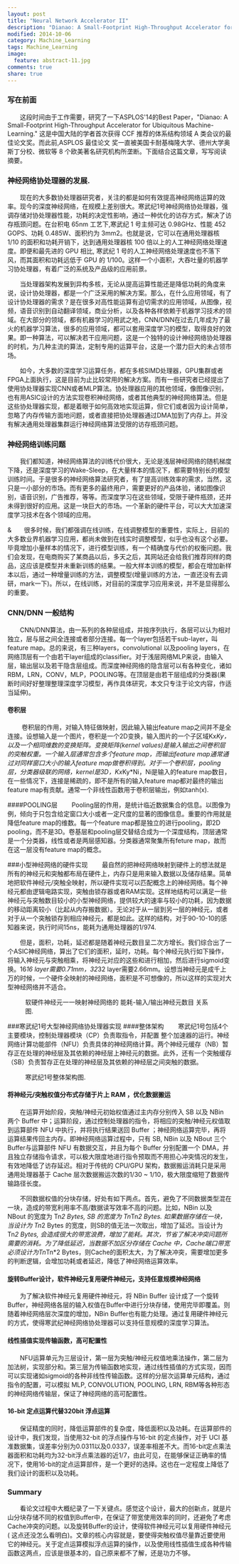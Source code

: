 ```yaml
---
layout: post
title: "Neural Network Accelerator II"
description: "Dianao: A Small-Footprint High-Throughput Accelerator for Ubiquitous Machine-Learning."
modified: 2014-10-06
category: Machine_Learning
tags: Machine_Learning
image:
  feature: abstract-11.jpg
comments: true
share: true
---
```


### 写在前面
&emsp;&emsp;这段时间由于工作需要，研究了一下ASPLOS'14的Best Paper，"Dianao: A Small-Footprint High-Throughput Accelerator for Ubiquitous Machine-Learning." 这是中国大陆的学者首次获得 CCF 推荐的体系结构领域 A 类会议的最佳论文奖。而此前,ASPLOS 最佳论文 奖一直被美国卡耐基梅隆大学、德州大学奥斯丁分校、微软等 8 个欧美著名研究机构所垄断。下面结合这篇文章，写写阅读摘要。

<!--more-->

### 神经网络协处理器的发展.
&emsp;&emsp;现在的大多数协处理器研究者，关注的都是如何有效提高神经网络运算的效率。现今的深度神经网络，在规模上差别很大。寒武纪1号神经网络协处理器，强调存储对协处理器性能，功耗的决定性影响，通过一种优化的访存方式，解决了访存瓶颈问题。在台积电 65nm 工艺下,寒武纪 1 号主频可达 0.98GHz、性能 452 GOPS、功耗 0.485W、面积约为 3mm2。也就是说，它可以在通用处理器核 1/10 的面积和功耗开销下，达到通用处理器核 100 倍以上的人工神经网络处理速度。即便和最先进的 GPU 相比, 寒武纪 1 号的人工神经网络处理速度也不落下风，而其面积和功耗远低于 GPU 的 1/100。这样一个小面积，大吞吐量的机器学习协处理器，有着广泛的系统及产品级的应用前景。

&emsp;&emsp;当处理器架构发展到异构多核，无论从提高运算性能还是降低功耗的角度来说，设计协处理器，都是一个广泛采用的解决方案。那么，在什么应用领域，有了设计协处理器的需求？是在很多对高性能运算有迫切需求的应用领域，从图像，视频，语音识别到自动翻译领域，商业分析，以及各种各样依赖于机器学习技术的领域。在大部分的领域，都有机器学习的用武之地，CNN/DNN在过去几年成为了最火的机器学习算法，很多的应用领域，都可以套用深度学习的模型，取得良好的效果。即一种算法，可以解决若干应用问题，这是一个独特的设计神经网络协处理器的时机，为几种主流的算法，定制专用的运算平台，这是一个潜力巨大的未占领市场。

&emsp;&emsp;如今，大多数的深度学习运算任务，都在多核SIMD处理器，GPU集群或者FPGA上面执行，这是目前为止比较常用的解决方案。而有一些研究者已经提出了使用协处理器实现CNN或者MLP算法。协处理器应用的其他领域，像图像识别，也有用ASIC设计的方法实现卷积神经网络，或者其他典型的神经网络算法。但是这些协处理器实现，都是着眼于如何高效地实现运算，但它们或者因为设计简单，忽略了内存传输方面地问题，或者直接把协处理器通过DMA加到了内存上。并没有解决通用处理器集群运行神经网络算法受限的访存瓶颈问题。

### 神经网络训练问题

&emsp;&emsp;我们都知道，神经网络算法的训练代价很大，无论是浅层神经网络的随机梯度下降，还是深度学习的Wake-Sleep，在大量样本的情况下，都需要特别长的模型训练时间。于是很多的神经网络算法研究者，有了提高训练效率的需求，当然，这只是一小部分的市场。而有更多的最终用户，需要更好的产品体验，诸如图像识别，语音识别，广告推荐，等等。而深度学习在这些领域，受限于硬件瓶颈，还并未得到很好的应用。这是一块巨大的市场。一个革新的硬件平台，可以大大加速深度学习技术在各个领域的应用。

&&emsp;&emsp;很多时候，我们都强调在线训练，在线调整模型的重要性，实际上，目前的大多数业界机器学习应用，都尚未做到在线实时调整模型，似乎也没有这个必要。毕竟增加小量样本的情况下，进行模型训练，有一个精确度与代价的权衡问题。我们会发现，在电商购买了某商品以后，多天之后，其网站还会给我们推荐同样的商品，这应该是模型并未重新训练的结果。一般大样本训练的模型，都会在增加新样本以后，通过一种增量训练的方法，调整模型(增量训练的方法，一直还没有去调研，mark一下)。所以，在线训练，对目前的深度学习应用来说，并不是显得那么的重要。

### CNN/DNN 一般结构
 &emsp;&emsp;CNN/DNN算法，由一系列的各种层组成，并按序列执行，各层可以认为相对独立，层与层之间全连接或者部分连接。每一个layer包括若干sub-layer，叫 feature map。总的来说，有三种layers，convolutional 以及pooling layers，在网络顶层有一个由若干layer组成的classifier。对于浅层网络MLP来说，由输入层，输出层以及若干隐含层组成。而深度神经网络的隐含层可以有各种变化，诸如RBM，LRN，CONV，MLP，POOLING等。在顶层是由若干层组成的分类器(果断时间好好整理整理深度学习模型，再作具体研究，本文只专注于论文内容，作适当延伸)。	
 
#### 卷积层
&emsp;&emsp;	卷积层的作用，对输入特征做映射，因此输入输出feature map之间并不是全连接。设想输入是一个图片，卷积是一个2D变换，输入图片的一个子区域Kx*Ky，以及一个相同维数的变换矩阵。变换矩阵(kernel values)是输入输出之间卷积层的突触权重。一个输入层通常包含多个feature map，而输出feature map通常通过对同样窗口大小的输入feature map做卷积得到。对于一个卷积层，pooling层，分类器级联的网络，kernel是3D，Kx*Ky*Ni，Ni是输入的feature map数目，在一些情况下，连接是稀疏的，即不是所有的输入feature map都对最终的输出feature map有贡献。通常一个非线性函数用于卷积层输出，例如tanh(x).

####POOLING层
&emsp;&emsp;Pooling层的作用，是统计临近数据集合的信息。以图像为例，倾向于只包含给定窗口大小或者一定尺度的显著的图像信息。重要的作用就是降低feature map的维数。每一个feature map都是独立的进行pooling，即2D pooling，而不是3D。卷基层和pooling层交替结合成为一个深度结构，顶层通常是一个分类器，线性或者是两层感知器。分类器通常聚集所有feture map，故而在这一层没有feature map的概念。

###小型神经网络的硬件实现
&emsp;&emsp;最自然的把神经网络映射到硬件上的想法就是所有的神经元和突触都布局在硬件上，内存只是用来输入数据以及储存结果。简单地把软件神经元/突触全映射，所以硬件实现可以匹配概念上的神经网络。每个神经元都由逻辑电路实现，突触由锁存器或者RAM实现。这样地结构可以满足一些神经元与突触数目较小的小型神经网络，提供较大的速率与较小的功耗，因为数据的移动距离较小（比起从内存搬数据）。无论对于从一层到另一层的神经元，或者对于从一个突触锁存到相应神经元，都是如此。这样的结构，对于90-10-10的感知器来说，执行时间15ns，能耗为通用处理器的1/974. 

&emsp;&emsp;但是，面积，功耗，延迟都是随着神经元数目呈二次方增长。我们综合出了一个ASIC神经网络，算出了它们的面积，延时，功耗。每个神经元执行如下操作，将输入神经元与突触相乘，将神经元对应的这些和进行相加，然后进行sigmoid变换。16*16 layer需要0.71mm，32*32 layer需要2.66mm。设想当神经元是成千上万的时候，一个硬件全映射的神经网络，面积是不可想像的，所以这样的实现对大型神经网络并不适合。
<figure>
	<img src="http://mhs-blog.qiniudn.com/map.jpg" alt="">
	<figcaption>软硬件神经元一一映射神经网络的 能耗-输入/输出神经元数目 关系图.</figcaption>
</figure>

###寒武纪1号大型神经网络协处理器实现
####整体架构
&emsp;&emsp;寒武纪1号包括4个主要模块，控制处理器模块（CP）负责取指令，并配置
整个加速器的运行。神经网络计算功能部件（NFU）负责具体的神经网络计算。两个神经元缓存（NB）暂存正在处理的神经层及其依赖的神经层上神经元的数据。此外，还有一个突触缓存（SB）负责暂存正在处理的神经层及其依赖的神经层之间突触的数据。 
<figure>
	<img src="http://mhs-blog.qiniudn.com/hanwuji-1.jpg" alt="">
	<figcaption>寒武纪1号整体架构图.</figcaption>
</figure>

#### 将神经元/突触权值分布式存储于片上 RAM ，优化数据搬运
&emsp;&emsp;在运算开始阶段，突触/神经元初始权值通过主内存分别传入 SB 以及 NBin 两个 Buffer 中；运算阶段，通过控制处理器的指令，将相应的突触/神经元权值取到运算部件 NFU 中执行，并将执行结果送回 Buffer ；神经网络运算完毕，再将运算结果传回主内存。即神经网络运算过程中，只有 SB, NBin 以及 NBout 三个 Buffer与运算部件 NFU 有数据交互，并且为每个 Buffer 分别配置一个 DMA，并且独立存储指令请求，可以极大限度地进行指令预取而不用担心冲突情况的发生，有效地降低了访存延迟。相对于传统的 CPU/GPU 架构，数据搬运消耗只是采用通用处理器基于 Cache 层次数据搬运次数的1/30 ~ 1/10，极大限度缩短了数据传输路径长度。

&emsp;&emsp;不同数据权值的分块存储，好处有如下两点。首先，避免了不同数据类型混在一块，造成的带宽利用率不高/数据读写效率不高的问题。比如，NBin 以及 NBout 的宽度为 Tn*2 Bytes, SB 的宽度为 Tn*Tn*2 Bytes. 如果数据存储在一块，当设计为 Tn*2 Bytes 的宽度，则SB的值无法一次取出，增加了延迟。当设计为Tn*2 Bytes, 会造成很大的带宽浪费，增加了能耗。其次，节省了解决冲突问题所需要的消耗。为了降低延迟，当数据不加区分存储在 Cache 中，Cache端口带宽必须设计为Tn*Tn*2 Bytes，则Cache的面积太大，为了解决冲突，需要增加更多的判断逻辑，会增加功耗或者延迟，降低了神经网络运算效率。

#### 旋转Buffer设计，软件神经元复用硬件神经元，支持任意规模神经网络
&emsp;&emsp;为了解决软件神经元复用硬件神经元，将 NBin Buffer 设计成了一个旋转Buffer，神经网络各层的输入权值在Buffer中进行分块存储，使用完毕即覆盖。则随着神经网络层次深度的增加，NBin Buffer也有能力处理。通过复用硬件神经元的方式，使得寒武纪神经网络协处理器可以支持任意规模的深度学习算法。

#### 线性插值实现传输函数，高可配置性
&emsp;&emsp;NFU运算单元为三层设计，第一层为突触/神经元权值地乘法操作，第二层为加法树，实现部分和。第三层为传输函数地实现，通过线性插值的方式实现，因而可以实现诸如sigmoid的各种非线性传输函数。这样的分层次运算单元结构，通过指令的配置，可以模拟 MLP, CONVOLUTION, POOLING, LRN, RBM等各种形态的神经网络传输层，保证了神经网络的高可配置性。 

#### 16-bit 定点运算代替320bit 浮点运算
&emsp;&emsp;保证精度的同时，降低运算部件的复杂度，降低面积以及功耗。在运算部件的设计中，我们发现，当使用32-bit 的浮点操作与16-bit 的定点操作，对于 UCI 基准数据集，误差率分别为0.0311以及0.0337，误差率相差不大。而16-bit定点乘法器面积和功耗均为32-bit浮点乘法器的近1/7，由此可见，在能够保证正确率的情况下，使用16-bit的定点运算部件，是一个更好的选择。这也在一定程度上降低了我们设计的面积以及功耗。

### Summary
&emsp;&emsp;看论文过程中大概纪录了一下关键点。感觉这个设计，最大的创新点，就是片山分块存储不同的权值到Buffer中，在保证了带宽使用效率的同时，还避免了考虑Cache冲突的问题。以及旋转Buffer的设计，使得软件神经元可以复用硬件神经元( 这点还没怎么看明白)。文章的核心内容就是，要使得突触权值尽量靠近要使用它的神经元。关于定点运算模拟浮点运算的操作，以及使用线性插值生成各种传输函数这两点，应该是很基本的，自己原来都不了解，还是功力不够。
